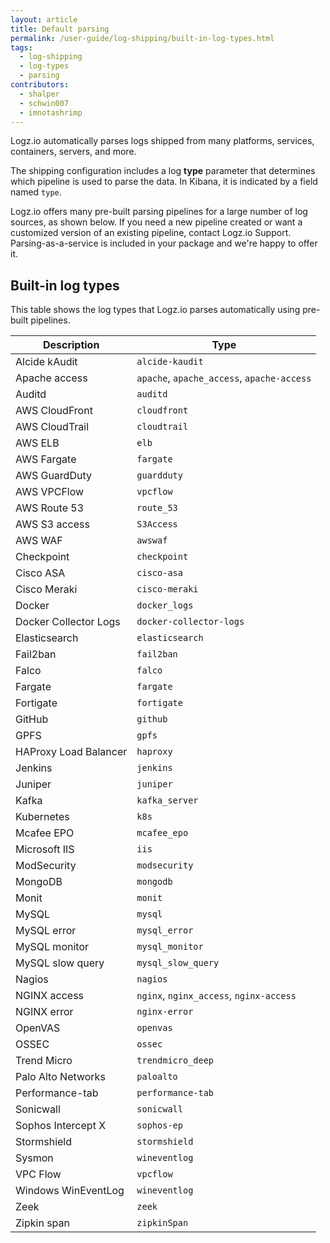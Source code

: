 ```yaml
---
layout: article
title: Default parsing
permalink: /user-guide/log-shipping/built-in-log-types.html
tags:
  - log-shipping
  - log-types
  - parsing
contributors:
  - shalper
  - schwin007
  - imnotashrimp
---
```


Logz.io automatically parses logs shipped from many platforms, services, containers, servers, and more.

The shipping configuration includes a log **type** parameter that determines which pipeline is used to parse the data. In Kibana, it is indicated by a field named `type`.

Logz.io offers many pre-built parsing pipelines for a large number of log sources, as shown below. If you need a new pipeline created or want a customized version of an existing pipeline, contact Logz.io Support. Parsing-as-a-service is included in your package and we're happy to offer it.

## Built-in log types

This table shows the log types that Logz.io parses automatically using pre-built pipelines.

| Description           | Type                                       |
|-----------------------|--------------------------------------------|
| Alcide kAudit         | `alcide-kaudit` |
| Apache access         | `apache`, `apache_access`, `apache-access` |
| Auditd                | `auditd`                                   |
| AWS CloudFront        | `cloudfront`                               |
| AWS CloudTrail        | `cloudtrail`                               |
| AWS ELB               | `elb`                                      |
| AWS Fargate           | `fargate`                                  |
| AWS GuardDuty             | `guardduty`                                |
| AWS VPCFlow           | `vpcflow`                                  |
| AWS Route 53          | `route_53`                                 |
| AWS S3 access         | `S3Access`                                 |
| AWS WAF         | `awswaf`                                 |
| Checkpoint            | `checkpoint`                               |
| Cisco ASA             | `cisco-asa`                                |
| Cisco Meraki          | `cisco-meraki`                             |
| Docker                | `docker_logs`                              |
| Docker Collector Logs | `docker-collector-logs`                    |
| Elasticsearch         | `elasticsearch`                            |
| Fail2ban              | `fail2ban`                                 |
| Falco                 | `falco`                                    |
| Fargate                 | `fargate`                                |
| Fortigate             | `fortigate`                               |
| GitHub                  | `github`                                     |
| GPFS                  | `gpfs`                                     |
| HAProxy Load Balancer              | `haproxy`                                  |
| Jenkins               | `jenkins`                                  |
| Juniper                  | `juniper`                             |
| Kafka                 | `kafka_server`                             |
| Kubernetes                 | `k8s`                             |
| Mcafee EPO            | `mcafee_epo`                                      |
| Microsoft IIS         | `iis`                                      |
| ModSecurity               | `modsecurity`                                  |
| MongoDB               | `mongodb`                                  |
| Monit                 | `monit`                                    |
| MySQL                 | `mysql`                                    |
| MySQL error           | `mysql_error`                              |
| MySQL monitor         | `mysql_monitor`                            |
| MySQL slow query      | `mysql_slow_query`                         |
| Nagios                | `nagios`                                   |
| NGINX access          | `nginx`, `nginx_access`, `nginx-access`    |
| NGINX error           | `nginx-error`                              |
| OpenVAS                 | `openvas`                                    |
| OSSEC                 | `ossec`                                    |
| Trend Micro                 | `trendmicro_deep`                    |
| Palo Alto Networks    | `paloalto`                                  |
| Performance-tab       | `performance-tab`                                  |
| Sonicwall                | `sonicwall`                                  |
| Sophos Intercept X       | `sophos-ep`                                  |
| Stormshield                | `stormshield`                              |
| Sysmon                | `wineventlog`                              |
| VPC Flow           | `vpcflow`                             |
| Windows WinEventLog          | `wineventlog`                             |
| Zeek           | `zeek`                              |
| Zipkin span           | `zipkinSpan`                             |
